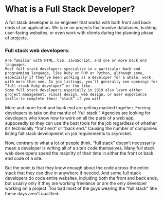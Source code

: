 # What is a Full Stack Developer?

A full stack developer is an engineer that works with both front and back ends of an application. We take on projects that involve databases, building user-facing websites, or even work with clients during the planning phase of projects.

### Full stack web developers:

    Are familiar with HTML, CSS, JavaScript, and one or more back end languages.
    Most full stack developers specialize in a particular back end programming language, like Ruby or PHP or Python, although some, especially if they’ve been working as a developer for a while, work with more than one. In job listings, you’ll generally see openings for “full stack Ruby developer” or the like.
    Some full stack developers especially in 2019 also learn either project management, visual design, web design, or user experience skills—to complete their “stack” if you will

More and more front and back end are getting mashed together. Forcing developers to take on the mantle of “full stack.” Agencies are looking for developers who know how to work on all the parts of a web app, supposedly so they can use the best tools for the job regardless of whether it’s technically “front end” or “back end.” Causing the number of companies listing full stack development on job requirements to skyrocket.

Now, contrary to what a lot of people think, “full stack” doesn’t necessarily mean a developer is writing all of a site’s code themselves. Many full stack web developers spend the majority of their time in either the front or back end code of a site.

But the point is that they know enough about the code across the entire stack that they can dive in anywhere if needed. And some full stack developers do code entire websites, including both the front and back ends, but usually only if they are working freelance or are the only developer working on a project. Too bad most of the guys wearing the "full stack" title these days aren't qualified.
